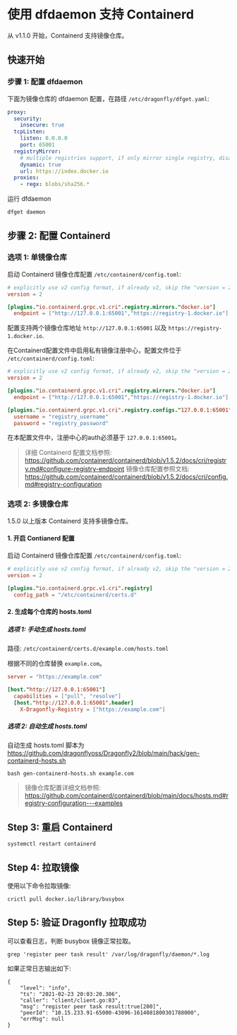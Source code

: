 # 使用 dfdaemon 支持 Containerd

从 v1.1.0 开始，Containerd 支持镜像仓库。

## 快速开始

### 步骤 1: 配置 dfdaemon

下面为镜像仓库的 dfdaemon 配置，在路径 `/etc/dragonfly/dfget.yaml`:

```yaml
proxy:
  security:
    insecure: true
  tcpListen:
    listen: 0.0.0.0
    port: 65001
  registryMirror:
    # multiple registries support, if only mirror single registry, disable this
    dynamic: true
    url: https://index.docker.io
  proxies:
    - regx: blobs/sha256.*
```

运行 dfdaemon

```shell
dfget daemon
```

## 步骤 2: 配置 Containerd

### 选项 1: 单镜像仓库

启动 Containerd 镜像仓库配置 `/etc/containerd/config.toml`:

```toml
# explicitly use v2 config format, if already v2, skip the "version = 2"
version = 2

[plugins."io.containerd.grpc.v1.cri".registry.mirrors."docker.io"]
  endpoint = ["http://127.0.0.1:65001","https://registry-1.docker.io"]
```

配置支持两个镜像仓库地址 `http://127.0.0.1:65001` 以及 `https://registry-1.docker.io`.

在Containerd配置文件中启用私有镜像注册中心，配置文件位于 `/etc/containerd/config.toml`:

```toml
# explicitly use v2 config format, if already v2, skip the "version = 2"
version = 2

[plugins."io.containerd.grpc.v1.cri".registry.mirrors."docker.io"]
  endpoint = ["http://127.0.0.1:65001","https://registry-1.docker.io"]

[plugins."io.containerd.grpc.v1.cri".registry.configs."127.0.0.1:65001".auth]
  username = "registry_username"
  password = "registry_password"
```

在本配置文件中，注册中心的auth必须基于 `127.0.0.1:65001`。

> 详细 Containerd 配置文档参照: <https://github.com/containerd/containerd/blob/v1.5.2/docs/cri/registry.md#configure-registry-endpoint>
> 镜像仓库配置参照文档: <https://github.com/containerd/containerd/blob/v1.5.2/docs/cri/config.md#registry-configuration>

### 选项 2: 多镜像仓库

1.5.0 以上版本 Containerd 支持多镜像仓库。

#### 1. 开启 Contianerd 配置

启动 Containerd 镜像仓库配置 `/etc/containerd/config.toml`:

```toml
# explicitly use v2 config format, if already v2, skip the "version = 2"
version = 2

[plugins."io.containerd.grpc.v1.cri".registry]
  config_path = "/etc/containerd/certs.d"
```

#### 2. 生成每个仓库的 hosts.toml

##### 选项 1:  手动生成 hosts.toml

路径: `/etc/containerd/certs.d/example.com/hosts.toml`

根据不同的仓库替换 `example.com`。

```toml
server = "https://example.com"

[host."http://127.0.0.1:65001"]
  capabilities = ["pull", "resolve"]
  [host."http://127.0.0.1:65001".header]
    X-Dragonfly-Registry = ["https://example.com"]
```

##### 选项 2: 自动生成 hosts.toml

自动生成 hosts.toml 脚本为 <https://github.com/dragonflyoss/Dragonfly2/blob/main/hack/gen-containerd-hosts.sh>

```shell
bash gen-containerd-hosts.sh example.com
```

> 镜像仓库配置详细文档参照: <https://github.com/containerd/containerd/blob/main/docs/hosts.md#registry-configuration---examples>

## Step 3: 重启 Containerd

```shell
systemctl restart containerd
```

## Step 4: 拉取镜像

使用以下命令拉取镜像:

```shell
crictl pull docker.io/library/busybox
```

## Step 5: 验证 Dragonfly 拉取成功

可以查看日志，判断 busybox 镜像正常拉取。

```shell
grep 'register peer task result' /var/log/dragonfly/daemon/*.log
```

如果正常日志输出如下:

```shell
{
    "level": "info",
    "ts": "2021-02-23 20:03:20.306",
    "caller": "client/client.go:83",
    "msg": "register peer task result:true[200]",
    "peerId": "10.15.233.91-65000-43096-1614081800301788000",
    "errMsg": null
}
```
